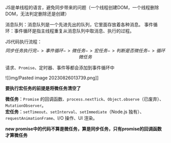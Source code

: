JS是单线程的语言，避免同步带来的问题（一个线程创建DOM，一个线程删除DOM，无法判定删除还是创建）

消息队列：消息队列是一个先进先出的队列，它里面存放着各种消息。
事件循环：事件循环是指主线程重复从消息队列中取消息、执行的过程。

JS代码执行流程：$$同步任务执行完->事件循环->微任务->宏任务->判断是否微任务->循环微任务$$

请求、`Promise`、定时器、事件等都会添加到事件循环中

![[img/Pasted image 20230826013739.png]]

**要执行宏任务的前提是将微任务清空了**

**微任务**：`Promise` 的回调函数、`process.nextTick`、`Object.observe`（已废弃）、`MutationObserver`。  
**宏任务**：`setTimeout`、`setInterval`、`setImmediate`（Node.js 独有）、`requestAnimationFrame`、I/O 操作、UI 渲染。

**new promise中的代码不算是微任务，算是同步任务，只有promise的回调函数才算微任务**